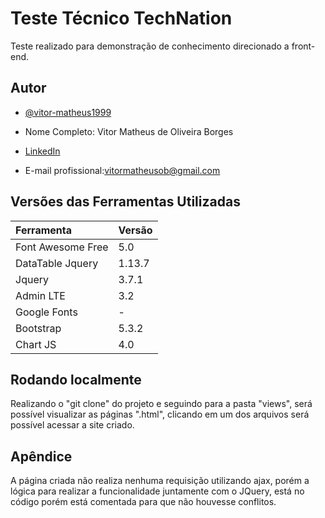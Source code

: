 
# Teste Técnico TechNation

Teste realizado para demonstração de conhecimento direcionado a front-end.



## Autor

- [@vitor-matheus1999](https://github.com/vitor-matheus1999)

- Nome Completo: Vitor Matheus de Oliveira Borges

- [LinkedIn](https://www.linkedin.com/in/vitor-matheus-oliveira-borges-0339a020b/)

- E-mail profissional:vitormatheusob@gmail.com

## Versões das Ferramentas Utilizadas

| Ferramenta  | Versão      | 
| :---------- | :--------- |
| Font Awesome Free | 5.0 | 
| DataTable Jquery | 1.13.7 | 
| Jquery | 3.7.1 | 
| Admin LTE |  3.2  | 
| Google Fonts | - | 
| Bootstrap  |5.3.2 | 
|  Chart JS  | 4.0| 

## Rodando localmente

Realizando o "git clone" do projeto e seguindo para a pasta "views", será possível visualizar as páginas ".html", clicando em um dos arquivos será possível acessar a site criado.






## Apêndice

A página criada não realiza nenhuma requisição utilizando ajax, porém a lógica para realizar a funcionalidade juntamente com o JQuery, está no código porém está comentada para que não houvesse conflitos.




